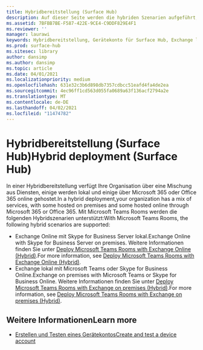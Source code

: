 ```yaml
---
title: Hybridbereitstellung (Surface Hub)
description: Auf dieser Seite werden die hybriden Szenarien aufgeführt, die von Microsoft Teams Rooms unterstützt werden.
ms.assetid: 7BFBB7BE-F587-422E-9CE4-C9DDF829E4F1
ms.reviewer: ''
manager: laurawi
keywords: Hybridbereitstellung, Gerätekonto für Surface Hub, Exchange lokal gehostet, Exchange online gehostet
ms.prod: surface-hub
ms.sitesec: library
author: dansimp
ms.author: dansimp
ms.topic: article
ms.date: 04/01/2021
ms.localizationpriority: medium
ms.openlocfilehash: 631e32c3b6d898db7357cdbcc51eafd4fa4de2ea
ms.sourcegitcommit: 4ec96ff1cd563d055fa0689a63f136acf2794a2e
ms.translationtype: MT
ms.contentlocale: de-DE
ms.lasthandoff: 04/02/2021
ms.locfileid: "11474782"
---
```

# <a name="hybrid-deployment-surface-hub"></a><span data-ttu-id="0461f-104">Hybridbereitstellung (Surface Hub)</span><span class="sxs-lookup"><span data-stu-id="0461f-104">Hybrid deployment (Surface Hub)</span></span>

<span data-ttu-id="0461f-105">In einer Hybridbereitstellung verfügt Ihre Organisation über eine Mischung aus Diensten, einige werden lokal und einige über Microsoft 365 oder Office 365 online gehostet.</span><span class="sxs-lookup"><span data-stu-id="0461f-105">In a hybrid deployment,your organization has a mix of services, with some hosted on premises and some hosted online through Microsoft 365 or Office 365.</span></span> <span data-ttu-id="0461f-106">Mit Microsoft Teams Rooms werden die folgenden Hybridszenarien unterstützt:</span><span class="sxs-lookup"><span data-stu-id="0461f-106">With Microsoft Teams Rooms, the following hybrid scenarios are supported:</span></span>

- <span data-ttu-id="0461f-107">Exchange Online mit Skype for Business Server lokal.</span><span class="sxs-lookup"><span data-stu-id="0461f-107">Exchange Online with Skype for Business Server on premises.</span></span> <span data-ttu-id="0461f-108">Weitere Informationen finden Sie unter [Deploy Microsoft Teams Rooms with Exchange Online (Hybrid)](https://docs.microsoft.com/microsoftteams/rooms/with-exchange-online).</span><span class="sxs-lookup"><span data-stu-id="0461f-108">For more information, see [Deploy Microsoft Teams Rooms with Exchange Online (Hybrid)](https://docs.microsoft.com/microsoftteams/rooms/with-exchange-online).</span></span>
- <span data-ttu-id="0461f-109">Exchange lokal mit Microsoft Teams oder Skype for Business Online.</span><span class="sxs-lookup"><span data-stu-id="0461f-109">Exchange on premises with Microsoft Teams or Skype for Business Online.</span></span> <span data-ttu-id="0461f-110">Weitere Informationen finden Sie unter [Deploy Microsoft Teams Rooms with Exchange on premises (Hybrid)](https://docs.microsoft.com/microsoftteams/rooms/with-exchange-on-premises).</span><span class="sxs-lookup"><span data-stu-id="0461f-110">For more information, see [Deploy Microsoft Teams Rooms with Exchange on premises (Hybrid)](https://docs.microsoft.com/microsoftteams/rooms/with-exchange-on-premises).</span></span>

## <a name="learn-more"></a><span data-ttu-id="0461f-111">Weitere Informationen</span><span class="sxs-lookup"><span data-stu-id="0461f-111">Learn more</span></span>

- [<span data-ttu-id="0461f-112">Erstellen und Testen eines Gerätekontos</span><span class="sxs-lookup"><span data-stu-id="0461f-112">Create and test a device account</span></span>](create-and-test-a-device-account-surface-hub.md)